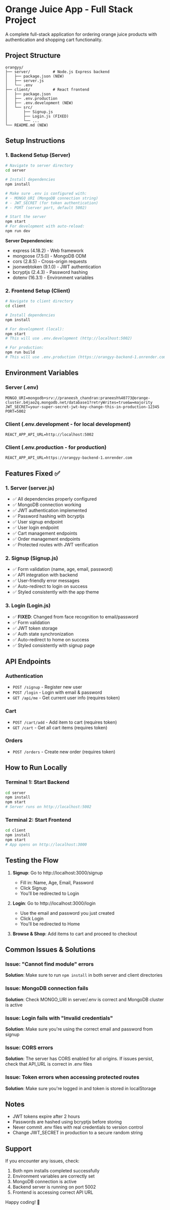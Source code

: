 # Orange Juice App - Full Stack Project

A complete full-stack application for ordering orange juice products with authentication and shopping cart functionality.

## Project Structure

```
orangyy/
├── server/          # Node.js Express backend
│   ├── package.json (NEW)
│   ├── server.js
│   └── .env
├── client/          # React frontend
│   ├── package.json
│   ├── .env.production
│   ├── .env.development (NEW)
│   └── src/
│       ├── Signup.js
│       ├── Login.js (FIXED)
│       └── ...
└── README.md (NEW)
```

## Setup Instructions

### 1. Backend Setup (Server)

```bash
# Navigate to server directory
cd server

# Install dependencies
npm install

# Make sure .env is configured with:
# - MONGO_URI (MongoDB connection string)
# - JWT_SECRET (for token authentication)
# - PORT (server port, default 5002)

# Start the server
npm start
# For development with auto-reload:
npm run dev
```

**Server Dependencies:**

- express (4.18.2) - Web framework
- mongoose (7.5.0) - MongoDB ODM
- cors (2.8.5) - Cross-origin requests
- jsonwebtoken (9.1.0) - JWT authentication
- bcryptjs (2.4.3) - Password hashing
- dotenv (16.3.1) - Environment variables

### 2. Frontend Setup (Client)

```bash
# Navigate to client directory
cd client

# Install dependencies
npm install

# For development (local):
npm start
# This will use .env.development (http://localhost:5002)

# For production:
npm run build
# This will use .env.production (https://orangyy-backend-1.onrender.com)
```

## Environment Variables

### Server (.env)

```
MONGO_URI=mongodb+srv://praneesh_chandran:praneesh%40773@orange-cluster.b4jao2q.mongodb.net/database1?retryWrites=true&w=majority
JWT_SECRET=your-super-secret-jwt-key-change-this-in-production-12345
PORT=5002
```

### Client (.env.development - for local development)

```
REACT_APP_API_URL=http://localhost:5002
```

### Client (.env.production - for production)

```
REACT_APP_API_URL=https://orangyy-backend-1.onrender.com
```

## Features Fixed ✅

### 1. **Server (server.js)**

- ✅ All dependencies properly configured
- ✅ MongoDB connection working
- ✅ JWT authentication implemented
- ✅ Password hashing with bcryptjs
- ✅ User signup endpoint
- ✅ User login endpoint
- ✅ Cart management endpoints
- ✅ Order management endpoints
- ✅ Protected routes with JWT verification

### 2. **Signup (Signup.js)**

- ✅ Form validation (name, age, email, password)
- ✅ API integration with backend
- ✅ User-friendly error messages
- ✅ Auto-redirect to login on success
- ✅ Styled consistently with the app theme

### 3. **Login (Login.js)**

- ✅ **FIXED**: Changed from face recognition to email/password
- ✅ Form validation
- ✅ JWT token storage
- ✅ Auth state synchronization
- ✅ Auto-redirect to home on success
- ✅ Styled consistently with signup page

## API Endpoints

### Authentication

- `POST /signup` - Register new user
- `POST /login` - Login with email & password
- `GET /api/me` - Get current user info (requires token)

### Cart

- `POST /cart/add` - Add item to cart (requires token)
- `GET /cart` - Get all cart items (requires token)

### Orders

- `POST /orders` - Create new order (requires token)

## How to Run Locally

### Terminal 1: Start Backend

```bash
cd server
npm install
npm start
# Server runs on http://localhost:5002
```

### Terminal 2: Start Frontend

```bash
cd client
npm install
npm start
# App opens on http://localhost:3000
```

## Testing the Flow

1. **Signup**: Go to http://localhost:3000/signup

   - Fill in: Name, Age, Email, Password
   - Click Signup
   - You'll be redirected to Login

2. **Login**: Go to http://localhost:3000/login

   - Use the email and password you just created
   - Click Login
   - You'll be redirected to Home

3. **Browse & Shop**: Add items to cart and proceed to checkout

## Common Issues & Solutions

### Issue: "Cannot find module" errors

**Solution**: Make sure to run `npm install` in both server and client directories

### Issue: MongoDB connection fails

**Solution**: Check MONGO_URI in server/.env is correct and MongoDB cluster is active

### Issue: Login fails with "Invalid credentials"

**Solution**: Make sure you're using the correct email and password from signup

### Issue: CORS errors

**Solution**: The server has CORS enabled for all origins. If issues persist, check that API_URL is correct in .env files

### Issue: Token errors when accessing protected routes

**Solution**: Make sure you're logged in and token is stored in localStorage

## Notes

- JWT tokens expire after 2 hours
- Passwords are hashed using bcryptjs before storing
- Never commit .env files with real credentials to version control
- Change JWT_SECRET in production to a secure random string

## Support

If you encounter any issues, check:

1. Both npm installs completed successfully
2. Environment variables are correctly set
3. MongoDB connection is active
4. Backend server is running on port 5002
5. Frontend is accessing correct API URL

Happy coding! 🚀
